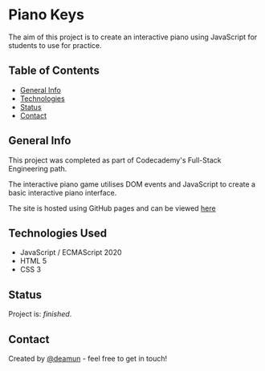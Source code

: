 # Piano Keys
The aim of this project is to create an interactive piano using JavaScript for students to use for practice.

## Table of Contents
- [General Info](#general-info)
- [Technologies](#technologies-used)
- [Status](#status)
- [Contact](#contact)

## General Info
This project was completed as part of Codecademy's Full-Stack Engineering path.

The interactive piano game utilises DOM events and JavaScript to create a basic interactive piano interface.

The site is hosted using GitHub pages and can be viewed [here](https://deamun.github.io/pianoKeys/)

## Technologies Used
- JavaScript / ECMAScript 2020
- HTML 5
- CSS 3

## Status
Project is: _finished_.

## Contact
Created by [@deamun](https://github.com/deamun) - feel free to get in touch!
